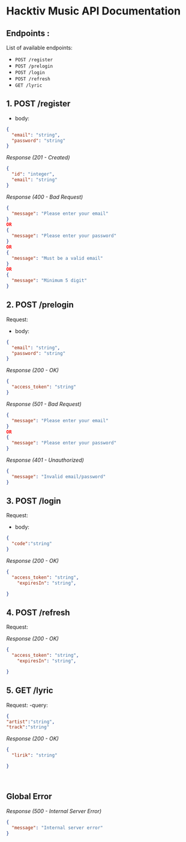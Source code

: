 # Hacktiv Music API Documentation

## Endpoints :

List of available endpoints:

- `POST /register`
- `POST /prelogin`
- `POST /login`
- `POST /refresh`
- `GET /lyric`

## 1. POST /register

- body:

```json
{
  "email": "string",
  "password": "string"
}
```

_Response (201 - Created)_

```json
{
  "id": "integer",
  "email": "string"
}
```

_Response (400 - Bad Request)_

```json
{
  "message": "Please enter your email"
}
OR
{
  "message": "Please enter your password"
}
OR
{
  "message": "Must be a valid email"
}
OR
{
  "message": "Minimum 5 digit"
}
```
## 2. POST /prelogin
Request:

- body:

```json
{
  "email": "string",
  "password": "string"
}
```

_Response (200 - OK)_

```json
{
  "access_token": "string"
}
```

_Response (501 - Bad Request)_

```json
{
  "message": "Please enter your email"
}
OR
{
  "message": "Please enter your password"
}
```

_Response (401 - Unauthorized)_

```json
{
  "message": "Invalid email/password"
}
```
## 3. POST /login
Request:

- body:

```json
{
  "code":"string"
}
```

_Response (200 - OK)_

```json
{
  "access_token": "string",
    "expiresIn": "string",

}
```

## 4. POST /refresh
Request:

_Response (200 - OK)_

```json
{
  "access_token": "string",
    "expiresIn": "string",

}
```
## 5. GET /lyric
Request:
-query:
```json
{
"artist":"string",
"track":"string"
```
_Response (200 - OK)_

```json
{
  "lirik": "string"

}
```
&nbsp;

## Global Error

_Response (500 - Internal Server Error)_

```json
{
  "message": "Internal server error"
}
```